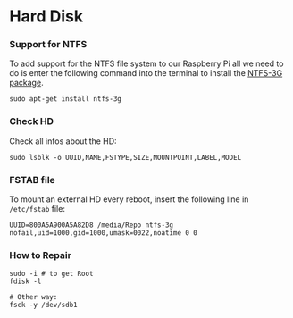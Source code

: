 # Hard Disk

### Support for NTFS

To add support for the NTFS file system to our Raspberry Pi all we need to do is enter the following command into the terminal to install the [NTFS-3G package](https://packages.debian.org/search?keywords=ntfs-3g).

```
sudo apt-get install ntfs-3g
```

### Check HD

Check all infos about the HD:

```
sudo lsblk -o UUID,NAME,FSTYPE,SIZE,MOUNTPOINT,LABEL,MODEL
```

### FSTAB file

To mount an external HD every reboot, insert the following line in `/etc/fstab` file:

```
UUID=800A5A900A5A82D8 /media/Repo ntfs-3g nofail,uid=1000,gid=1000,umask=0022,noatime 0 0
```

### How to Repair

```
sudo -i # to get Root
fdisk -l

# Other way:
fsck -y /dev/sdb1
```
